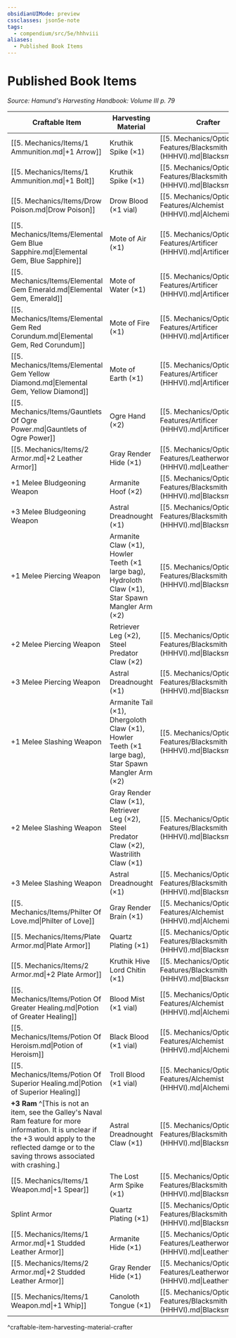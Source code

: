 ```yaml
---
obsidianUIMode: preview
cssclasses: json5e-note
tags:
  - compendium/src/5e/hhhviii
aliases:
  - Published Book Items
---
```

# Published Book Items
*Source: Hamund's Harvesting Handbook: Volume III p. 79* 

| Craftable Item | Harvesting Material | Crafter |
|----------------|---------------------|---------|
| [[5. Mechanics/Items/1 Ammunition.md\|+1 Arrow]] | Kruthik Spike (×1) | [[5. Mechanics/Optional Features/Blacksmith (HHHVI).md\|Blacksmith]] |
| [[5. Mechanics/Items/1 Ammunition.md\|+1 Bolt]] | Kruthik Spike (×1) | [[5. Mechanics/Optional Features/Blacksmith (HHHVI).md\|Blacksmith]] |
| [[5. Mechanics/Items/Drow Poison.md\|Drow Poison]] | Drow Blood (×1 vial) | [[5. Mechanics/Optional Features/Alchemist (HHHVI).md\|Alchemist]] |
| [[5. Mechanics/Items/Elemental Gem Blue Sapphire.md\|Elemental Gem, Blue Sapphire]] | Mote of Air (×1) | [[5. Mechanics/Optional Features/Artificer (HHHVI).md\|Artificer]] |
| [[5. Mechanics/Items/Elemental Gem Emerald.md\|Elemental Gem, Emerald]] | Mote of Water (×1) | [[5. Mechanics/Optional Features/Artificer (HHHVI).md\|Artificer]] |
| [[5. Mechanics/Items/Elemental Gem Red Corundum.md\|Elemental Gem, Red Corundum]] | Mote of Fire (×1) | [[5. Mechanics/Optional Features/Artificer (HHHVI).md\|Artificer]] |
| [[5. Mechanics/Items/Elemental Gem Yellow Diamond.md\|Elemental Gem, Yellow Diamond]] | Mote of Earth (×1) | [[5. Mechanics/Optional Features/Artificer (HHHVI).md\|Artificer]] |
| [[5. Mechanics/Items/Gauntlets Of Ogre Power.md\|Gauntlets of Ogre Power]] | Ogre Hand (×2) | [[5. Mechanics/Optional Features/Artificer (HHHVI).md\|Artificer]] |
| [[5. Mechanics/Items/2 Armor.md\|+2 Leather Armor]] | Gray Render Hide (×1) | [[5. Mechanics/Optional Features/Leatherworker (HHHVI).md\|Leatherworker]] |
| +1 Melee Bludgeoning Weapon | Armanite Hoof (×2) | [[5. Mechanics/Optional Features/Blacksmith (HHHVI).md\|Blacksmith]] |
| +3 Melee Bludgeoning Weapon | Astral Dreadnought (×1) | [[5. Mechanics/Optional Features/Blacksmith (HHHVI).md\|Blacksmith]] |
| +1 Melee Piercing Weapon | Armanite Claw (×1), Howler Teeth (×1 large bag), Hydroloth Claw (×1), Star Spawn Mangler Arm (×2) | [[5. Mechanics/Optional Features/Blacksmith (HHHVI).md\|Blacksmith]] |
| +2 Melee Piercing Weapon | Retriever Leg (×2), Steel Predator Claw (×2) | [[5. Mechanics/Optional Features/Blacksmith (HHHVI).md\|Blacksmith]] |
| +3 Melee Piercing Weapon | Astral Dreadnought (×1) | [[5. Mechanics/Optional Features/Blacksmith (HHHVI).md\|Blacksmith]] |
| +1 Melee Slashing Weapon | Armanite Tail (×1), Dhergoloth Claw (×1), Howler Teeth (×1 large bag), Star Spawn Mangler Arm (×2) | [[5. Mechanics/Optional Features/Blacksmith (HHHVI).md\|Blacksmith]] |
| +2 Melee Slashing Weapon | Gray Render Claw (×1), Retriever Leg (×2), Steel Predator Claw (×2), Wastrilith Claw (×1) | [[5. Mechanics/Optional Features/Blacksmith (HHHVI).md\|Blacksmith]] |
| +3 Melee Slashing Weapon | Astral Dreadnought (×1) | [[5. Mechanics/Optional Features/Blacksmith (HHHVI).md\|Blacksmith]] |
| [[5. Mechanics/Items/Philter Of Love.md\|Philter of Love]] | Gray Render Brain (×1) | [[5. Mechanics/Optional Features/Alchemist (HHHVI).md\|Alchemist]] |
| [[5. Mechanics/Items/Plate Armor.md\|Plate Armor]] | Quartz Plating (×1) | [[5. Mechanics/Optional Features/Blacksmith (HHHVI).md\|Blacksmith]] |
| [[5. Mechanics/Items/2 Armor.md\|+2 Plate Armor]] | Kruthik Hive Lord Chitin (×1) | [[5. Mechanics/Optional Features/Blacksmith (HHHVI).md\|Blacksmith]] |
| [[5. Mechanics/Items/Potion Of Greater Healing.md\|Potion of Greater Healing]] | Blood Mist (×1 vial) | [[5. Mechanics/Optional Features/Alchemist (HHHVI).md\|Alchemist]] |
| [[5. Mechanics/Items/Potion Of Heroism.md\|Potion of Heroism]] | Black Blood (×1 vial) | [[5. Mechanics/Optional Features/Alchemist (HHHVI).md\|Alchemist]] |
| [[5. Mechanics/Items/Potion Of Superior Healing.md\|Potion of Superior Healing]] | Troll Blood (×1 vial) | [[5. Mechanics/Optional Features/Alchemist (HHHVI).md\|Alchemist]] |
| **+3 Ram** ^[This is not an item, see the Galley's Naval Ram feature for more information. It is unclear if the +3 would apply to the reflected damge or to the saving throws associated with crashing.] | Astral Dreadnought Claw (×1) | [[5. Mechanics/Optional Features/Blacksmith (HHHVI).md\|Blacksmith]] |
| [[5. Mechanics/Items/1 Weapon.md\|+1 Spear]] | The Lost Arm Spike (×1) | [[5. Mechanics/Optional Features/Blacksmith (HHHVI).md\|Blacksmith]] |
| Splint Armor | Quartz Plating (×1) | [[5. Mechanics/Optional Features/Blacksmith (HHHVI).md\|Blacksmith]] |
| [[5. Mechanics/Items/1 Armor.md\|+1 Studded Leather Armor]] | Armanite Hide (×1) | [[5. Mechanics/Optional Features/Leatherworker (HHHVI).md\|Leatherworker]] |
| [[5. Mechanics/Items/2 Armor.md\|+2 Studded Leather Armor]] | Gray Render Hide (×1) | [[5. Mechanics/Optional Features/Leatherworker (HHHVI).md\|Leatherworker]] |
| [[5. Mechanics/Items/1 Weapon.md\|+1 Whip]] | Canoloth Tongue (×1) | [[5. Mechanics/Optional Features/Blacksmith (HHHVI).md\|Blacksmith]] |
^craftable-item-harvesting-material-crafter
